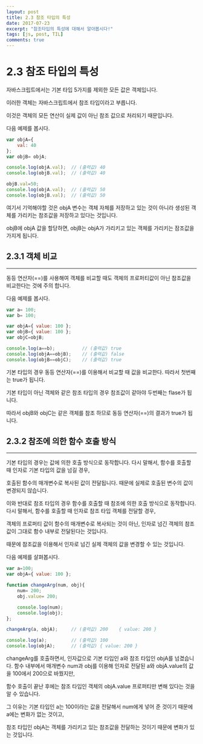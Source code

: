 ```yaml
---
layout: post
title: 2.3 참조 타입의 특성
date: 2017-07-23
excerpt: "참조타입의 특성에 대해서 알아봅시다!"
tags: [js, post, TIL]
comments: true
---
```


2.3 참조 타입의 특성
===================

자바스크립트에서는 기본 타입 5가지를 제외한 모든 값은 객체입니다.

이러한 객체는 자바스크립트에서 참조 타입이라고 부릅니다.

이것은 객체의 모든 연산이 실제 값이 아닌 참조 값으로 처리되기 때문입니다.

다음 예제를 봅시다.

```js
var objA={
    val: 40
};
var objB= objA;

console.log(objA.val);  // (출력값) 40
console.log(objB.val);  // (출력값) 40

objB.val=50;
console.log(objA.val);  // (출력값) 50
console.log(objB.val);  // (출력값) 50
```

여기서 기억해야할 것은 objA 변수는 객체 자체를 저장하고 있는 것이 아니라 생성된 객체를 가리키는 참조값을 저장하고 있다는 것입니다.

objB에 objA 값을 할당하면, objB는 objA가 가리키고 있는 객체를 가리키는 잠조값을 가지게 됩니다.

## 2.3.1 객체 비교
---------------

동등 연산자(==)를 사용해여 객체를 비교할 때도 객체의 프로퍼티값이 아닌 참조값을 비교한다는 것에 주의 합니다.

다음 예제를 봅시다.

```js
var a= 100;
var b= 100;

var objA={ value: 100 };
var objB={ value: 100 };
var objC=objB;

console.log(a==b);          // (출력값) true
console.log(objA==objB);    // (출력값) false
console.log(objB==objC);    // (출력값) true
```

기본 타입의 경우 동등 연산자(==)를 이용해서 비교할 때 값을 비교한다. 따라서 첫번째는 true가 됩니다.

기본 타입이 아닌 객체와 같은 참조 타입의 경우 참조값이 같아야 두번째는 flase가 됩니다. 

따라서 objB와 objC는 같은 객체를 참조 하므로 동등 연산자(==)의 결과가 true가 됩니다.

## 2.3.2 참조에 의한 함수 호출 방식
------------------------------

기본 타입의 경우는 값에 의한 호출 방식으로 동작합니다. 다시 말해서, 함수를 호출할 때 인자로 기본 타입의 값을 넘길 경우,

호출된 함수의 매개변수로 복사된 값이 전달됩니다. 때문에 실제로 호출된 변수의 값이 변경되지 않습니다.

이와 반대로 참조 타입의 경우 함수를 호출할 때 참조에 의한 호출 방식으로 동작합니다. 다시 말해서, 함수를 호출할 때 인자로 참조 타입 객체를 전달할 경우,

객체의 프로퍼티 값이 함수의 매개변수로 복사되는 것이 아닌, 인자로 넘긴 객체의 참조값이 그대로 함수 내부로 전달된다는 것입니다.

때문에 참조값을 이용해서 인자로 넘긴 실제 객체의 값을 변경할 수 있는 것입니다.

다음 예제를 살펴봅시다.

```js
var a=100;
var objA={ value: 100 };

function changeArg(num, obj){
    num= 200;
    obj.value= 200;

    console.log(num);
    console.log(obj);
};

changeArg(a, objA);     // (출력값) 200    { value: 200 }

console.log(a);         // (출력값) 100
console.log(objA);      // (출력값) { value: 200 }
```

changeArg를 호출하면서, 인자값으로 기본 타입인 a와 참조 타입인 objA를 넘겼습니다.
함수 내부에서 매개변수 num과 obj를 이용해 인자로 전달된 a와 objA.value의 값을 100에서 200으로 바꿨지만, 

함수 호출이 끝난 후에는 참조 타입인 객체의 objA.value 프로퍼티만 변해 있다는 것을 알 수 있습니다.

그 이유는 기본 타입인 a는 100이라는 값을 전달해서 num에게 넣어 준 것이기 때문에 a에는 변화가 없는 것이고, 

참조 타입인 objA는 객체를 가리키고 있는 참조값을 전달하는 것이기 때문에 변화가 있는 것입니다.